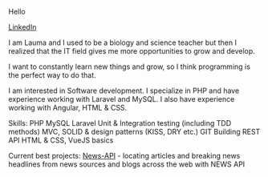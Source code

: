 Hello

[LinkedIn](https://www.linkedin.com/in/lauma-izolde-dziluma/)

I am Lauma and I used to be a biology and science teacher but then I realized that the IT field gives me more opportunities to grow and develop.

I want to constantly learn new things and grow, so I think programming is the perfect way to do that.

I am interested in Software development. I specialize in PHP and have experience working with Laravel and MySQL. I also have experience working with Angular, HTML & CSS. 

Skills:
PHP
MySQL
Laravel
Unit & Integration testing (including TDD methods)
MVC, SOLID & design patterns (KISS, DRY etc.)
GIT
Building REST API
HTML & CSS, VueJS basics

Current best projects:
[News-API](https://github.com/laumags/News-API) - locating articles and breaking news headlines from news sources and blogs across the web with NEWS API
